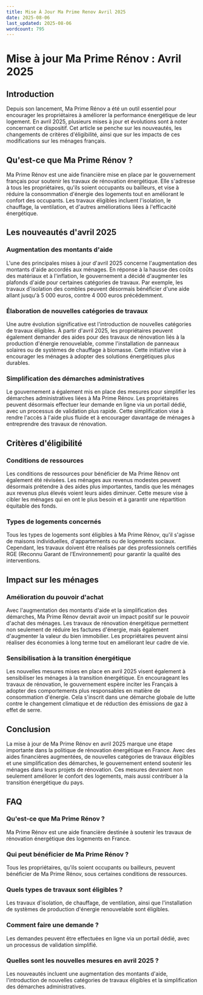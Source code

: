 ```yaml
---
title: Mise À Jour Ma Prime Renov Avril 2025
date: 2025-08-06
last_updated: 2025-08-06
wordcount: 795
---
```


# Mise à jour Ma Prime Rénov : Avril 2025

## Introduction

Depuis son lancement, Ma Prime Rénov a été un outil essentiel pour encourager les propriétaires à améliorer la performance énergétique de leur logement. En avril 2025, plusieurs mises à jour et évolutions sont à noter concernant ce dispositif. Cet article se penche sur les nouveautés, les changements de critères d'éligibilité, ainsi que sur les impacts de ces modifications sur les ménages français.

## Qu'est-ce que Ma Prime Rénov ?

Ma Prime Rénov est une aide financière mise en place par le gouvernement français pour soutenir les travaux de rénovation énergétique. Elle s'adresse à tous les propriétaires, qu'ils soient occupants ou bailleurs, et vise à réduire la consommation d'énergie des logements tout en améliorant le confort des occupants. Les travaux éligibles incluent l'isolation, le chauffage, la ventilation, et d'autres améliorations liées à l'efficacité énergétique.

## Les nouveautés d'avril 2025

### Augmentation des montants d'aide

L'une des principales mises à jour d'avril 2025 concerne l'augmentation des montants d'aide accordés aux ménages. En réponse à la hausse des coûts des matériaux et à l'inflation, le gouvernement a décidé d'augmenter les plafonds d'aide pour certaines catégories de travaux. Par exemple, les travaux d'isolation des combles peuvent désormais bénéficier d'une aide allant jusqu'à 5 000 euros, contre 4 000 euros précédemment.

### Élaboration de nouvelles catégories de travaux

Une autre évolution significative est l'introduction de nouvelles catégories de travaux éligibles. À partir d'avril 2025, les propriétaires peuvent également demander des aides pour des travaux de rénovation liés à la production d'énergie renouvelable, comme l'installation de panneaux solaires ou de systèmes de chauffage à biomasse. Cette initiative vise à encourager les ménages à adopter des solutions énergétiques plus durables.

### Simplification des démarches administratives

Le gouvernement a également mis en place des mesures pour simplifier les démarches administratives liées à Ma Prime Rénov. Les propriétaires peuvent désormais effectuer leur demande en ligne via un portail dédié, avec un processus de validation plus rapide. Cette simplification vise à rendre l'accès à l'aide plus fluide et à encourager davantage de ménages à entreprendre des travaux de rénovation.

## Critères d'éligibilité

### Conditions de ressources

Les conditions de ressources pour bénéficier de Ma Prime Rénov ont également été révisées. Les ménages aux revenus modestes peuvent désormais prétendre à des aides plus importantes, tandis que les ménages aux revenus plus élevés voient leurs aides diminuer. Cette mesure vise à cibler les ménages qui en ont le plus besoin et à garantir une répartition équitable des fonds.

### Types de logements concernés

Tous les types de logements sont éligibles à Ma Prime Rénov, qu'il s'agisse de maisons individuelles, d'appartements ou de logements sociaux. Cependant, les travaux doivent être réalisés par des professionnels certifiés RGE (Reconnu Garant de l’Environnement) pour garantir la qualité des interventions.

## Impact sur les ménages

### Amélioration du pouvoir d'achat

Avec l'augmentation des montants d'aide et la simplification des démarches, Ma Prime Rénov devrait avoir un impact positif sur le pouvoir d'achat des ménages. Les travaux de rénovation énergétique permettent non seulement de réduire les factures d'énergie, mais également d'augmenter la valeur du bien immobilier. Les propriétaires peuvent ainsi réaliser des économies à long terme tout en améliorant leur cadre de vie.

### Sensibilisation à la transition énergétique

Les nouvelles mesures mises en place en avril 2025 visent également à sensibiliser les ménages à la transition énergétique. En encourageant les travaux de rénovation, le gouvernement espère inciter les Français à adopter des comportements plus responsables en matière de consommation d'énergie. Cela s'inscrit dans une démarche globale de lutte contre le changement climatique et de réduction des émissions de gaz à effet de serre.

## Conclusion

La mise à jour de Ma Prime Rénov en avril 2025 marque une étape importante dans la politique de rénovation énergétique en France. Avec des aides financières augmentées, de nouvelles catégories de travaux éligibles et une simplification des démarches, le gouvernement entend soutenir les ménages dans leurs projets de rénovation. Ces mesures devraient non seulement améliorer le confort des logements, mais aussi contribuer à la transition énergétique du pays.

## FAQ

### Qu'est-ce que Ma Prime Rénov ?

Ma Prime Rénov est une aide financière destinée à soutenir les travaux de rénovation énergétique des logements en France.

### Qui peut bénéficier de Ma Prime Rénov ?

Tous les propriétaires, qu'ils soient occupants ou bailleurs, peuvent bénéficier de Ma Prime Rénov, sous certaines conditions de ressources.

### Quels types de travaux sont éligibles ?

Les travaux d'isolation, de chauffage, de ventilation, ainsi que l'installation de systèmes de production d'énergie renouvelable sont éligibles.

### Comment faire une demande ?

Les demandes peuvent être effectuées en ligne via un portail dédié, avec un processus de validation simplifié.

### Quelles sont les nouvelles mesures en avril 2025 ?

Les nouveautés incluent une augmentation des montants d'aide, l'introduction de nouvelles catégories de travaux éligibles et la simplification des démarches administratives.
